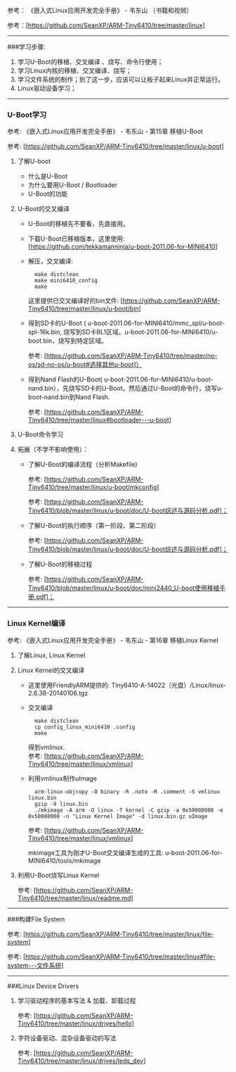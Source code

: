 参考：
《嵌入式Linux应用开发完全手册》 - 韦东山
（书籍和视频）

参考：[https://github.com/SeanXP/ARM-Tiny6410/tree/master/linux]

----

###学习步骤:

1. 学习U-Boot的移植、交叉编译 、烧写、命令行使用；
2. 学习Linux内核的移植、交叉编译、烧写；
3. 学习文件系统的制作；到了这一步，应该可以让板子起来Linux并正常运行。
4. Linux驱动设备学习；


----

### U-Boot学习 

参考: 《嵌入式Linux应用开发完全手册》 - 韦东山 - 第15章 移植U-Boot

参考: [https://github.com/SeanXP/ARM-Tiny6410/tree/master/linux/u-boot]    

1. 了解U-boot
	* 什么是U-Boot
	* 为什么要用U-Boot / Bootloader
	* U-Boot的功能
2. U-Boot的交叉编译
	* U-Boot的移植先不要看，先直接用。
	* 下载U-Boot已移植版本，这里使用: [https://github.com/tekkamanninja/u-boot-2011.06-for-MINI6410]    
	
	* 解压，交叉编译:
		
			make distclean
			make mini6410_config
			make
	
		这里提供已交叉编译好的bin文件: [https://github.com/SeanXP/ARM-Tiny6410/tree/master/linux/u-boot/bin]    
	
	* 得到SD卡的U-Boot ( u-boot-2011.06-for-MINI6410/mmc_spl/u-boot-spl-16k.bin, 烧写到SD卡BL1区域。u-boot-2011.06-for-MINI6410/u-boot.bin，烧写到特定区域。
		
		参考: [https://github.com/SeanXP/ARM-Tiny6410/tree/master/no-os/sd-no-os/u-boot#选择其他u-boot]）
		
	* 得到Nand Flash的U-Boot( u-boot-2011.06-for-MINI6410/u-boot-nand.bin），先烧写SD卡的U-Boot，然后通过U-Boot的命令行，烧写u-boot-nand.bin到Nand Flash.

		参考: [https://github.com/SeanXP/ARM-Tiny6410/tree/master/linux#bootloader---u-boot]

3. U-Boot命令学习
	
4. 拓展（不学不影响使用）：

	* 了解U-Boot的编译流程（分析Makefile)       
 
		参考: [https://github.com/SeanXP/ARM-Tiny6410/tree/master/linux/u-boot/mkconfig]   
		
		参考: [https://github.com/SeanXP/ARM-Tiny6410/blob/master/linux/u-boot/doc/U-boot综述与源码分析.pdf]；
	
	* 了解U-Boot的执行顺序（第一阶段、第二阶段）

		参考: [https://github.com/SeanXP/ARM-Tiny6410/blob/master/linux/u-boot/doc/U-boot综述与源码分析.pdf]；
	
	* 了解U-Boot的移植过程
	
		参考: [https://github.com/SeanXP/ARM-Tiny6410/blob/master/linux/u-boot/doc/mini2440_U-boot使用移植手册.pdf]；


----

### Linux Kernel编译

参考: 《嵌入式Linux应用开发完全手册》 - 韦东山 - 第16章 移植Linux Kernel

1. 了解Linux, Linux Kernel
2. Linux Kernel的交叉编译
	* 这里使用FriendlyARM提供的: Tiny6410-A-14022（光盘）/Linux/linux-2.6.38-20140106.tgz
	* 交叉编译
	
			make distclean
			cp config_linux_mini6410 .config
			make
		得到vmlinux.   
		参考: [https://github.com/SeanXP/ARM-Tiny6410/tree/master/linux/vmlinux]
	
	* 利用vmlinux制作uImage

			arm-linux-objcopy -O binary -R .note -R .comment -S vmlinux linux.bin
			gzip -9 linux.bin
			./mkimage -A arm -O linux -T kernel -C gzip -a 0x50008000 -e 0x50008000 -n "Linux Kernel Image" -d linux.bin.gz uImage
			
		参考: [https://github.com/SeanXP/ARM-Tiny6410/tree/master/linux/vmlinux] 
		
		mkimage工具为刚才U-Boot交叉编译生成的工具: 
		u-boot-2011.06-for-MINI6410/tools/mkimage
3. 利用U-Boot烧写Linux Kernel

	参考: [https://github.com/SeanXP/ARM-Tiny6410/tree/master/linux/readme.md]
	
----

###构建File System

参考: [https://github.com/SeanXP/ARM-Tiny6410/tree/master/linux/file-system]

参考: [https://github.com/SeanXP/ARM-Tiny6410/tree/master/linux#file-system---文件系统]

----

###Linux Device Drivers

1. 学习驱动程序的基本写法 & 加载、卸载过程

	参考: [https://github.com/SeanXP/ARM-Tiny6410/tree/master/linux/drives/hello]
	
2. 字符设备驱动、混杂设备驱动的写法 

	参考: [https://github.com/SeanXP/ARM-Tiny6410/tree/master/linux/drives/leds_dev]

